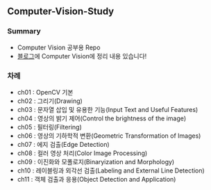 ## Computer-Vision-Study

### Summary
- Computer Vision 공부용 Repo
- <a href="https://pupbani.tistory.com/">블로그</a>에 Computer Vision에 정리 내용 있습니다! 

### 차례
- ch01 : OpenCV 기본
- ch02 : 그리기(Drawing)
- ch03 : 문자열 삽입 및 유용한 기능(Input Text and Useful Features)
- ch04 : 영상의 밝기 제어(Control the brightness of the image)
- ch05 : 필터링(Filtering)
- ch06 : 영상의 기하학적 변환(Geometric Transformation of Images)
- ch07 : 에지 검출(Edge Detection)
- ch08 : 컬러 영상 처리(Color Image Processing)
- ch09 : 이진화와 모폴로지(Binaryization and Morphology)
- ch10 : 레이블링과 외각선 검출(Labeling and External Line Detection)
- ch11 : 객체 검출과 응용(Object Detection and Application)
